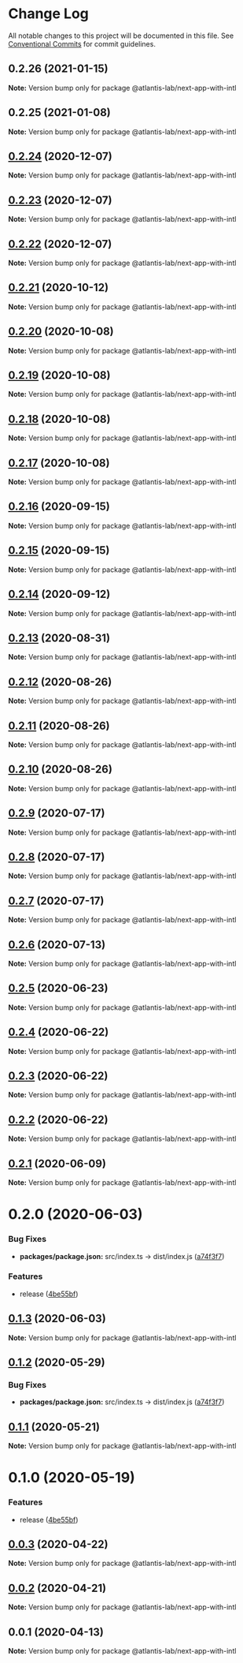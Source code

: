# Change Log

All notable changes to this project will be documented in this file.
See [Conventional Commits](https://conventionalcommits.org) for commit guidelines.

## 0.2.26 (2021-01-15)

**Note:** Version bump only for package @atlantis-lab/next-app-with-intl





## 0.2.25 (2021-01-08)

**Note:** Version bump only for package @atlantis-lab/next-app-with-intl





## [0.2.24](https://github.com/Atlantis-Lab/nextjs/compare/@atlantis-lab/next-app-with-intl@0.2.23...@atlantis-lab/next-app-with-intl@0.2.24) (2020-12-07)

**Note:** Version bump only for package @atlantis-lab/next-app-with-intl





## [0.2.23](https://github.com/Atlantis-Lab/nextjs/compare/@atlantis-lab/next-app-with-intl@0.2.22...@atlantis-lab/next-app-with-intl@0.2.23) (2020-12-07)

**Note:** Version bump only for package @atlantis-lab/next-app-with-intl





## [0.2.22](https://github.com/Atlantis-Lab/nextjs/compare/@atlantis-lab/next-app-with-intl@0.2.21...@atlantis-lab/next-app-with-intl@0.2.22) (2020-12-07)

**Note:** Version bump only for package @atlantis-lab/next-app-with-intl





## [0.2.21](https://github.com/Atlantis-Lab/nextjs/compare/@atlantis-lab/next-app-with-intl@0.2.20...@atlantis-lab/next-app-with-intl@0.2.21) (2020-10-12)

**Note:** Version bump only for package @atlantis-lab/next-app-with-intl





## [0.2.20](https://github.com/Atlantis-Lab/nextjs/compare/@atlantis-lab/next-app-with-intl@0.2.19...@atlantis-lab/next-app-with-intl@0.2.20) (2020-10-08)

**Note:** Version bump only for package @atlantis-lab/next-app-with-intl





## [0.2.19](https://github.com/Atlantis-Lab/nextjs/compare/@atlantis-lab/next-app-with-intl@0.2.18...@atlantis-lab/next-app-with-intl@0.2.19) (2020-10-08)

**Note:** Version bump only for package @atlantis-lab/next-app-with-intl





## [0.2.18](https://github.com/Atlantis-Lab/nextjs/compare/@atlantis-lab/next-app-with-intl@0.2.17...@atlantis-lab/next-app-with-intl@0.2.18) (2020-10-08)

**Note:** Version bump only for package @atlantis-lab/next-app-with-intl





## [0.2.17](https://github.com/Atlantis-Lab/nextjs/compare/@atlantis-lab/next-app-with-intl@0.2.16...@atlantis-lab/next-app-with-intl@0.2.17) (2020-10-08)

**Note:** Version bump only for package @atlantis-lab/next-app-with-intl





## [0.2.16](https://github.com/Atlantis-Lab/nextjs/compare/@atlantis-lab/next-app-with-intl@0.2.15...@atlantis-lab/next-app-with-intl@0.2.16) (2020-09-15)

**Note:** Version bump only for package @atlantis-lab/next-app-with-intl





## [0.2.15](https://github.com/Atlantis-Lab/nextjs/compare/@atlantis-lab/next-app-with-intl@0.2.14...@atlantis-lab/next-app-with-intl@0.2.15) (2020-09-15)

**Note:** Version bump only for package @atlantis-lab/next-app-with-intl





## [0.2.14](https://github.com/Atlantis-Lab/nextjs/compare/@atlantis-lab/next-app-with-intl@0.2.13...@atlantis-lab/next-app-with-intl@0.2.14) (2020-09-12)

**Note:** Version bump only for package @atlantis-lab/next-app-with-intl





## [0.2.13](https://github.com/Atlantis-Lab/nextjs/compare/@atlantis-lab/next-app-with-intl@0.2.12...@atlantis-lab/next-app-with-intl@0.2.13) (2020-08-31)

**Note:** Version bump only for package @atlantis-lab/next-app-with-intl





## [0.2.12](https://github.com/Atlantis-Lab/nextjs/compare/@atlantis-lab/next-app-with-intl@0.2.11...@atlantis-lab/next-app-with-intl@0.2.12) (2020-08-26)

**Note:** Version bump only for package @atlantis-lab/next-app-with-intl





## [0.2.11](https://github.com/Atlantis-Lab/nextjs/compare/@atlantis-lab/next-app-with-intl@0.2.10...@atlantis-lab/next-app-with-intl@0.2.11) (2020-08-26)

**Note:** Version bump only for package @atlantis-lab/next-app-with-intl





## [0.2.10](https://github.com/Atlantis-Lab/nextjs/compare/@atlantis-lab/next-app-with-intl@0.2.9...@atlantis-lab/next-app-with-intl@0.2.10) (2020-08-26)

**Note:** Version bump only for package @atlantis-lab/next-app-with-intl





## [0.2.9](https://github.com/Atlantis-Lab/nextjs/compare/@atlantis-lab/next-app-with-intl@0.2.8...@atlantis-lab/next-app-with-intl@0.2.9) (2020-07-17)

**Note:** Version bump only for package @atlantis-lab/next-app-with-intl





## [0.2.8](https://github.com/Atlantis-Lab/nextjs/compare/@atlantis-lab/next-app-with-intl@0.2.7...@atlantis-lab/next-app-with-intl@0.2.8) (2020-07-17)

**Note:** Version bump only for package @atlantis-lab/next-app-with-intl





## [0.2.7](https://github.com/Atlantis-Lab/nextjs/compare/@atlantis-lab/next-app-with-intl@0.2.6...@atlantis-lab/next-app-with-intl@0.2.7) (2020-07-17)

**Note:** Version bump only for package @atlantis-lab/next-app-with-intl





## [0.2.6](https://github.com/Atlantis-Lab/nextjs/compare/@atlantis-lab/next-app-with-intl@0.2.5...@atlantis-lab/next-app-with-intl@0.2.6) (2020-07-13)

**Note:** Version bump only for package @atlantis-lab/next-app-with-intl





## [0.2.5](https://github.com/Atlantis-Lab/nextjs/compare/@atlantis-lab/next-app-with-intl@0.2.4...@atlantis-lab/next-app-with-intl@0.2.5) (2020-06-23)

**Note:** Version bump only for package @atlantis-lab/next-app-with-intl





## [0.2.4](https://github.com/Atlantis-Lab/nextjs/compare/@atlantis-lab/next-app-with-intl@0.2.3...@atlantis-lab/next-app-with-intl@0.2.4) (2020-06-22)

**Note:** Version bump only for package @atlantis-lab/next-app-with-intl





## [0.2.3](https://github.com/Atlantis-Lab/nextjs/compare/@atlantis-lab/next-app-with-intl@0.2.2...@atlantis-lab/next-app-with-intl@0.2.3) (2020-06-22)

**Note:** Version bump only for package @atlantis-lab/next-app-with-intl





## [0.2.2](https://github.com/Atlantis-Lab/nextjs/compare/@atlantis-lab/next-app-with-intl@0.2.1...@atlantis-lab/next-app-with-intl@0.2.2) (2020-06-22)

**Note:** Version bump only for package @atlantis-lab/next-app-with-intl





## [0.2.1](https://github.com/Atlantis-Lab/nextjs/compare/@atlantis-lab/next-app-with-intl@0.2.0...@atlantis-lab/next-app-with-intl@0.2.1) (2020-06-09)

**Note:** Version bump only for package @atlantis-lab/next-app-with-intl





# 0.2.0 (2020-06-03)


### Bug Fixes

* **packages/package.json:** src/index.ts -> dist/index.js ([a74f3f7](https://github.com/Atlantis-Lab/nextjs/commit/a74f3f7b03222e3bcd072d18321e6fbe6023e540))


### Features

* release ([4be55bf](https://github.com/Atlantis-Lab/nextjs/commit/4be55bf0cb647444d313752e897280b02fdfffc6))





## [0.1.3](https://github.com/Atlantis-Lab/nextjs/compare/@atlantis-lab/next-app-with-intl@0.1.2...@atlantis-lab/next-app-with-intl@0.1.3) (2020-06-03)

**Note:** Version bump only for package @atlantis-lab/next-app-with-intl

## [0.1.2](https://github.com/Atlantis-Lab/next/compare/@atlantis-lab/next-app-with-intl@0.1.1...@atlantis-lab/next-app-with-intl@0.1.2) (2020-05-29)

### Bug Fixes

- **packages/package.json:** src/index.ts -> dist/index.js ([a74f3f7](https://github.com/Atlantis-Lab/next/commit/a74f3f7b03222e3bcd072d18321e6fbe6023e540))

## [0.1.1](https://github.com/Atlantis-Lab/next/compare/@atlantis-lab/next-app-with-intl@0.1.0...@atlantis-lab/next-app-with-intl@0.1.1) (2020-05-21)

**Note:** Version bump only for package @atlantis-lab/next-app-with-intl

# 0.1.0 (2020-05-19)

### Features

- release ([4be55bf](https://github.com/Atlantis-Lab/next/commit/4be55bf0cb647444d313752e897280b02fdfffc6))

## [0.0.3](https://github.com/Atlantis-Lab/next/compare/@atlantis-lab/next-app-with-intl@0.0.2...@atlantis-lab/next-app-with-intl@0.0.3) (2020-04-22)

**Note:** Version bump only for package @atlantis-lab/next-app-with-intl

## [0.0.2](https://github.com/Atlantis-Lab/next/compare/@atlantis-lab/next-app-with-intl@0.0.1...@atlantis-lab/next-app-with-intl@0.0.2) (2020-04-21)

**Note:** Version bump only for package @atlantis-lab/next-app-with-intl

## 0.0.1 (2020-04-13)

**Note:** Version bump only for package @atlantis-lab/next-app-with-intl
